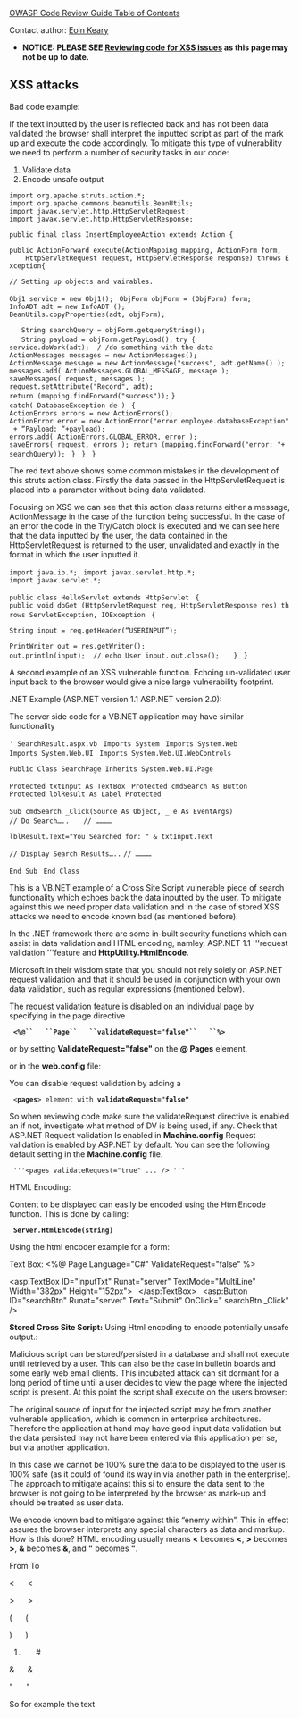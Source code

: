 [OWASP Code Review Guide Table of
Contents](OWASP_Code_Review_Guide_Table_of_Contents "wikilink")

Contact author: [Eoin Keary](mailto:eoinkeary@owasp.org)

  -
    **NOTICE: PLEASE SEE [Reviewing code for XSS
    issues](Reviewing_code_for_XSS_issues "wikilink") as this page may
    not be up to date.**

## XSS attacks

Bad code example:

If the text inputted by the user is reflected back and has not been data
validated the browser shall interpret the inputted script as part of the
mark up and execute the code accordingly. To mitigate this type of
vulnerability we need to perform a number of security tasks in our code:

1.  Validate data
2.  Encode unsafe output

`import org.apache.struts.action.*; `
`import org.apache.commons.beanutils.BeanUtils; `
`import javax.servlet.http.HttpServletRequest; `
`import javax.servlet.http.HttpServletResponse; `

`public final class InsertEmployeeAction extends Action { `

`public ActionForward execute(ActionMapping mapping, ActionForm form,`
`    HttpServletRequest request, HttpServletResponse response) throws Exception{ `

`// Setting up objects and vairables.`

`Obj1 service = new Obj1(); `
`ObjForm objForm = (ObjForm) form; `
`InfoADT adt = new InfoADT (); `
`BeanUtils.copyProperties(adt, objForm); `

`   String searchQuery = objForm.getqueryString();`
`   String payload = objForm.getPayLoad();`
`try { `
`service.doWork(adt);  / /do something with the data`
`ActionMessages messages = new ActionMessages(); `
`ActionMessage message = new ActionMessage("success", adt.getName() ); `
`messages.add( ActionMessages.GLOBAL_MESSAGE, message ); `
`saveMessages( request, messages ); `
`request.setAttribute("Record", adt); `
`return (mapping.findForward("success"));`
`}`
`catch( DatabaseException de ) `
`{`
`ActionErrors errors = new ActionErrors(); `
`ActionError error = new ActionError("error.employee.databaseException" + “Payload: “+payload);`
`errors.add( ActionErrors.GLOBAL_ERROR, error ); `
`saveErrors( request, errors ); return (mapping.findForward("error: "+ searchQuery)); `
`} `
`} `
`}`

The red text above shows some common mistakes in the development of this
struts action class. Firstly the data passed in the HttpServletRequest
is placed into a parameter without being data validated.

Focusing on XSS we can see that this action class returns either a
message, ActionMessage in the case of the function being successful. In
the case of an error the code in the Try/Catch block is executed and we
can see here that the data inputted by the user, the data contained in
the HttpServletRequest is returned to the user, unvalidated and exactly
in the format in which the user inputted it.

`import java.io.*; `
`import javax.servlet.http.*; `
`import javax.servlet.*; `

`public class HelloServlet extends HttpServlet `
`{ `
`public void doGet (HttpServletRequest req, HttpServletResponse res) throws ServletException, IOException `
`{ `

`String input = req.getHeader(“USERINPUT”);`

`PrintWriter out = res.getWriter(); `
`out.println(input);  // echo User input.`
`out.close();   `
`} `
`} `

A second example of an XSS vulnerable function. Echoing un-validated
user input back to the browser would give a nice large vulnerability
footprint.

.NET Example (ASP.NET version 1.1 ASP.NET version 2.0):

The server side code for a VB.NET application may have similar
functionality

`' SearchResult.aspx.vb `
`Imports System `
`Imports System.Web `
`Imports System.Web.UI `
`Imports System.Web.UI.WebControls `

`Public Class SearchPage Inherits System.Web.UI.Page `

`Protected txtInput As TextBox `
`Protected cmdSearch As Button `
`Protected lblResult As Label Protected `

`Sub cmdSearch _Click(Source As Object, _ e As EventArgs) `
`   `
`// Do Search…..`
`   // …………`

`lblResult.Text="You Searched for: " & txtInput.Text `

`// Display Search Results…..`
`// …………`

`End Sub `
`End Class`

This is a VB.NET example of a Cross Site Script vulnerable piece of
search functionality which echoes back the data inputted by the user. To
mitigate against this we need proper data validation and in the case of
stored XSS attacks we need to encode known bad (as mentioned before).

In the .NET framework there are some in-built security functions which
can assist in data validation and HTML encoding, namley, ASP.NET 1.1
'''request validation '''feature and **HttpUtility.HtmlEncode**.

Microsoft in their wisdom state that you should not rely solely on
ASP.NET request validation and that it should be used in conjunction
with your own data validation, such as regular expressions (mentioned
below).

The request validation feature is disabled on an individual page by
specifying in the page directive

` `**`<%@``   ``Page``   ``validateRequest="false"``   ``%>`**

or by setting **ValidateRequest="false"** on the **@ Pages** element.

or in the **web.config** file:

You can disable request validation by adding a

` <`**`pages`**`> element with `**`validateRequest="false"`**

So when reviewing code make sure the validateRequest directive is
enabled an if not, investigate what method of DV is being used, if any.
Check that ASP.NET Request validation Is enabled in **Machine.config**
Request validation is enabled by ASP.NET by default. You can see the
following default setting in the **Machine.config** file.

` '''<pages validateRequest="true" ... /> '''`

HTML Encoding:

Content to be displayed can easily be encoded using the HtmlEncode
function. This is done by calling:

` `**`Server.HtmlEncode(string)`**

Using the html encoder example for a form:

Text Box: \<%@ Page Language="C\#" ValidateRequest="false" %\>

<script runat="server">

`void searchBtn _Click(object sender, EventArgs e) { `
`Response.Write(HttpUtility.HtmlEncode(inputTxt.Text)); } `

</script>

<html>

<body>

<form id="form1" runat="server">

<div>

<asp:TextBox ID="inputTxt" Runat="server" TextMode="MultiLine" Width="382px" Height="152px">` `
</asp:TextBox>` `
<asp:Button ID="searchBtn" Runat="server" Text="Submit" OnClick=" searchBtn _Click" />` `

</div>

</form>

</body>

</html>

**Stored Cross Site Script:** Using Html encoding to encode potentially
unsafe output.:

Malicious script can be stored/persisted in a database and shall not
execute until retrieved by a user. This can also be the case in bulletin
boards and some early web email clients. This incubated attack can sit
dormant for a long period of time until a user decides to view the page
where the injected script is present. At this point the script shall
execute on the users browser:

The original source of input for the injected script may be from another
vulnerable application, which is common in enterprise architectures.
Therefore the application at hand may have good input data validation
but the data persisted may not have been entered via this application
per se, but via another application.

In this case we cannot be 100% sure the data to be displayed to the user
is 100% safe (as it could of found its way in via another path in the
enterprise). The approach to mitigate against this si to ensure the data
sent to the browser is not going to be interpreted by the browser as
mark-up and should be treated as user data.

We encode known bad to mitigate against this “enemy within”. This in
effect assures the browser interprets any special characters as data and
markup. How is this done? HTML encoding usually means **\<** becomes
**\<**, **\>** becomes **\>**, **&** becomes **&**, and **"** becomes
**"**.

From To

\<      \<

\>      \>

(      (

)      )

1.        \#

&      &

"      "

So for example the text

<script>

would be displayed as

<script>

but on viewing the markup it would be represented by \<script\>

[Category:OWASP Code Review
Project](Category:OWASP_Code_Review_Project "wikilink")